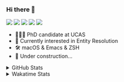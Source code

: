 ### Hi there 👋

[![](https://img.shields.io/badge/-Email-325180?logo=maildotru&logoColor=white&style=flat-square)](mailto:hi@wang.tianshu.me)
[![](https://img.shields.io/badge/-GitHub-black?logo=GitHub&style=flat-square)](https://github.com/tshu-w)
[![](https://img.shields.io/badge/-Telegram-26a5e4?labelColor=fafafa&logo=telegram&style=flat-square)](https://t.me/tshu_w) 
[![](https://img.shields.io/badge/-Twitter-1da1f2?logo=Twitter&logoColor=white&style=flat-square)](https://twitter.com/tshu_w)
[![](https://komarev.com/ghpvc/?username=tshu-w&color=blueviolet&style=flat-square)]()



- 🧑🏻‍🎓 PhD candidate at UCAS
- 🔭 Currently interested in Entity Resolution
- 🛠 macOS & Emacs & ZSH
- 🚧 Under construction...

<details>

<summary>GitHub Stats</summary>

![Tianshu's GitHub stats](https://github-readme-stats.vercel.app/api?username=tshu-w&show_icons=true&theme=buefy&count_private=true)
  
</details>


<details>
  <summary>Wakatime Stats</summary>

  Currently, files accessed by tramp cannot be tracked by wakatime, see https://github.com/wakatime/wakatime-mode/issues/27
  <br>
  
<!--START_SECTION:waka-->
**I'm an Early 🐤** 

```text
🌞 Morning    44 commits     ███░░░░░░░░░░░░░░░░░░░░░░   14.19% 
🌆 Daytime    149 commits    ████████████░░░░░░░░░░░░░   48.06% 
🌃 Evening    112 commits    █████████░░░░░░░░░░░░░░░░   36.13% 
🌙 Night      5 commits      ░░░░░░░░░░░░░░░░░░░░░░░░░   1.61%

```
📅 **I'm Most Productive on Monday** 

```text
Monday       90 commits     ███████░░░░░░░░░░░░░░░░░░   29.03% 
Tuesday      56 commits     ████░░░░░░░░░░░░░░░░░░░░░   18.06% 
Wednesday    26 commits     ██░░░░░░░░░░░░░░░░░░░░░░░   8.39% 
Thursday     39 commits     ███░░░░░░░░░░░░░░░░░░░░░░   12.58% 
Friday       34 commits     ██░░░░░░░░░░░░░░░░░░░░░░░   10.97% 
Saturday     35 commits     ██░░░░░░░░░░░░░░░░░░░░░░░   11.29% 
Sunday       30 commits     ██░░░░░░░░░░░░░░░░░░░░░░░   9.68%

```


📊 **This Week I Spent My Time On** 

```text
💬 Programming Languages: 
sh                       22 hrs 26 mins      ██████████████████░░░░░░░   73.66% 
Org                      5 hrs 22 mins       ████░░░░░░░░░░░░░░░░░░░░░   17.67% 
Emacs Lisp               2 hrs 10 mins       █░░░░░░░░░░░░░░░░░░░░░░░░   7.16% 
Ruby                     8 mins              ░░░░░░░░░░░░░░░░░░░░░░░░░   0.49% 
Bash                     7 mins              ░░░░░░░░░░░░░░░░░░░░░░░░░   0.42%

🔥 Editors: 
Zsh                      22 hrs 26 mins      ██████████████████░░░░░░░   73.66% 
Emacs                    8 hrs 1 min         ██████░░░░░░░░░░░░░░░░░░░   26.34%

🐱‍💻 Projects: 
universal-blocker        13 hrs 5 mins       ██████████░░░░░░░░░░░░░░░   42.98% 
Terminal                 5 hrs 54 mins       ████░░░░░░░░░░░░░░░░░░░░░   19.42% 
Unknown Project          5 hrs 22 mins       ████░░░░░░░░░░░░░░░░░░░░░   17.67% 
dvc                      1 hr 56 mins        █░░░░░░░░░░░░░░░░░░░░░░░░   6.4% 
emacs                    1 hr 52 mins        █░░░░░░░░░░░░░░░░░░░░░░░░   6.15%

💻 Operating System: 
Linux                    18 hrs 25 mins      ███████████████░░░░░░░░░░   60.46% 
Mac                      12 hrs 2 mins       ██████████░░░░░░░░░░░░░░░   39.54%

```

**I Mostly Code in Python** 

```text
Python                   8 repos             ██████████░░░░░░░░░░░░░░░   40.0% 
HTML                     2 repos             ██░░░░░░░░░░░░░░░░░░░░░░░   10.0% 
Emacs Lisp               2 repos             ██░░░░░░░░░░░░░░░░░░░░░░░   10.0% 
JavaScript               2 repos             ██░░░░░░░░░░░░░░░░░░░░░░░   10.0% 
TeX                      2 repos             ██░░░░░░░░░░░░░░░░░░░░░░░   10.0%

```



 Last Updated on 28/03/2022 08:09:09 UTC
<!--END_SECTION:waka-->
</details>
